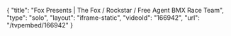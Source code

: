 {
    "title": "Fox Presents | The Fox \/ Rockstar \/ Free Agent BMX Race Team",
    "type": "solo",
    "layout": "iframe-static",
    "videoId": "166942",
    "url": "\/tvpembed\/166942"
}